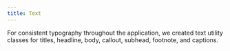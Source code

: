 ```yaml
---
title: Text
---
```

For consistent typography throughout the application, we created text utility 
classes for titles, headline, body, callout, subhead, footnote, and captions.
